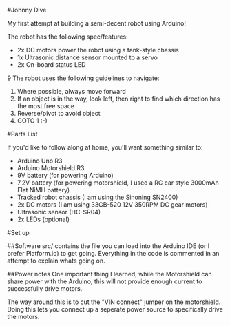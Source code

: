 #Johnny Dive

My first attempt at building a semi-decent robot using Arduino!


The robot has the following spec/features:

- 2x DC motors power the robot using a tank-style chassis
- 1x Ultrasonic distance sensor mounted to a servo
- 2x On-board status LED

9
The robot uses the following guidelines to navigate:

1. Where possible, always move forward
2. If an object is in the way, look left, then right to find which direction has the most free space
3. Reverse/pivot to avoid object
4. GOTO 1 :-)


#Parts List

If you'd like to follow along at home, you'll want something similar to:

- Arduino Uno R3
- Arduino Motorshield R3
- 9V battery (for powering Arduino)
- 7.2V battery (for powering motorshield, I used a RC car style 3000mAh Flat NiMH battery)
- Tracked robot chassis (I am using the Sinoning SN2400)
- 2x DC motors (I am using 33GB-520 12V 350RPM DC gear motors)
- Ultrasonic sensor (HC-SR04)
- 2x LEDs (optional)


#Set up

##Software
src/ contains the file you can load into the Arduino IDE (or I prefer Platform.io) to get going.
Everything in the code is commented in an attempt to explain whats going on.


##Power notes
One important thing I learned, while the Motorshield can share power with the Arduino, this will not provide enough current to successfully drive motors.

The way around this is to cut the "VIN connect" jumper on the motorshield. Doing this lets you connect up a seperate power source to specifically drive the motors.


